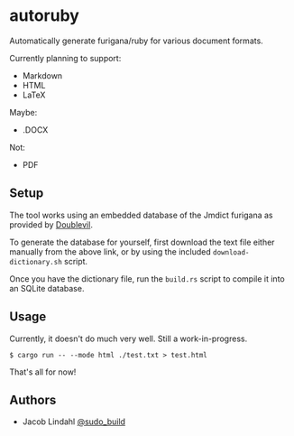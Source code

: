 # autoruby

Automatically generate furigana/ruby for various document formats.

Currently planning to support:

- Markdown
- HTML
- LaTeX

Maybe:

- .DOCX

Not:

- PDF

## Setup

The tool works using an embedded database of the Jmdict furigana as provided by [Doublevil](https://github.com/Doublevil/JmdictFurigana).

To generate the database for yourself, first download the text file either manually from the above link, or by using the included `download-dictionary.sh` script.

Once you have the dictionary file, run the `build.rs` script to compile it into an SQLite database.

## Usage

Currently, it doesn't do much very well. Still a work-in-progress.

```text
$ cargo run -- --mode html ./test.txt > test.html
```

That's all for now!

## Authors

- Jacob Lindahl [@sudo_build](https://twitter.com/sudo_build)
